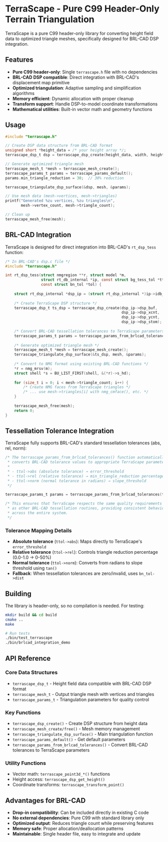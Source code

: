 # TerraScape - Pure C99 Header-Only Terrain Triangulation

TerraScape is a pure C99 header-only library for converting height field data to optimized triangle meshes, specifically designed for BRL-CAD DSP integration.

## Features

- **Pure C99 header-only**: Single `terrascape.h` file with no dependencies
- **BRL-CAD DSP compatible**: Direct integration with BRL-CAD's displacement map primitive
- **Optimized triangulation**: Adaptive sampling and simplification algorithms
- **Memory efficient**: Dynamic allocation with proper cleanup
- **Transform support**: Handle DSP-to-model coordinate transformations
- **Mathematical utilities**: Built-in vector math and geometry functions

## Usage

```c
#include "terrascape.h"

// Create DSP data structure from BRL-CAD format
unsigned short *height_data = /* your height array */;
terrascape_dsp_t dsp = terrascape_dsp_create(height_data, width, height, transform_matrix);

// Generate optimized triangle mesh
terrascape_mesh_t *mesh = terrascape_mesh_create();
terrascape_params_t params = terrascape_params_default();
params.min_triangle_reduction = 30;  // 30% reduction

terrascape_triangulate_dsp_surface(&dsp, mesh, &params);

// Use mesh data (mesh->vertices, mesh->triangles)
printf("Generated %zu vertices, %zu triangles\n", 
       mesh->vertex_count, mesh->triangle_count);

// Clean up
terrascape_mesh_free(mesh);
```

## BRL-CAD Integration

TerraScape is designed for direct integration into BRL-CAD's `rt_dsp_tess` function:

```c
/* In BRL-CAD's dsp.c file */
#include "terrascape.h"

int rt_dsp_tess(struct nmgregion **r, struct model *m, 
                struct rt_db_internal *ip, const struct bg_tess_tol *ttol, 
                const struct bn_tol *tol) {
    
    struct rt_dsp_internal *dsp_ip = (struct rt_dsp_internal *)ip->idb_ptr;
    
    /* Create TerraScape DSP structure */
    terrascape_dsp_t ts_dsp = terrascape_dsp_create(dsp_ip->dsp_buf, 
                                                    dsp_ip->dsp_xcnt, 
                                                    dsp_ip->dsp_ycnt, 
                                                    dsp_ip->dsp_stom);
    
    /* Convert BRL-CAD tessellation tolerances to TerraScape parameters */
    terrascape_params_t params = terrascape_params_from_brlcad_tolerances(ttol, tol, &ts_dsp);
    
    /* Generate optimized triangle mesh */
    terrascape_mesh_t *mesh = terrascape_mesh_create();
    terrascape_triangulate_dsp_surface(&ts_dsp, mesh, &params);
    
    /* Convert to NMG format using existing BRL-CAD functions */
    *r = nmg_mrsv(m);
    struct shell *s = BU_LIST_FIRST(shell, &(*r)->s_hd);
    
    for (size_t i = 0; i < mesh->triangle_count; i++) {
        /* Create NMG faces from TerraScape triangles */
        /* ... use mesh->triangles[i] with nmg_cmface(), etc. */
    }
    
    terrascape_mesh_free(mesh);
    return 0;
}
```

## Tessellation Tolerance Integration

TerraScape fully supports BRL-CAD's standard tessellation tolerances (abs, rel, norm):

```c
/* The terrascape_params_from_brlcad_tolerances() function automatically
 * converts BRL-CAD tolerance values to appropriate TerraScape parameters:
 *
 * - ttol->abs (absolute tolerance) → error_threshold
 * - ttol->rel (relative tolerance) → min_triangle_reduction percentage  
 * - ttol->norm (normal tolerance in radians) → slope_threshold
 */

terrascape_params_t params = terrascape_params_from_brlcad_tolerances(ttol, tol, &dsp);

/* This ensures that TerraScape respects the same quality requirements
 * as other BRL-CAD tessellation routines, providing consistent behavior
 * across the entire system.
 */
```

### Tolerance Mapping Details

- **Absolute tolerance** (`ttol->abs`): Maps directly to TerraScape's `error_threshold`
- **Relative tolerance** (`ttol->rel`): Controls triangle reduction percentage (0.0-1.0 → 0-50%)  
- **Normal tolerance** (`ttol->norm`): Converts from radians to slope threshold using `tan()`
- **Fallback**: When tessellation tolerances are zero/invalid, uses `bn_tol->dist`

## Building

The library is header-only, so no compilation is needed. For testing:

```bash
mkdir build && cd build
cmake ..
make

# Run tests
./bin/test_terrascape
./bin/brlcad_integration_demo
```

## API Reference

### Core Data Structures

- `terrascape_dsp_t` - Height field data compatible with BRL-CAD DSP format
- `terrascape_mesh_t` - Output triangle mesh with vertices and triangles
- `terrascape_params_t` - Triangulation parameters for quality control

### Key Functions

- `terrascape_dsp_create()` - Create DSP structure from height data
- `terrascape_mesh_create/free()` - Mesh memory management  
- `terrascape_triangulate_dsp_surface()` - Main triangulation function
- `terrascape_params_default()` - Get default parameters
- `terrascape_params_from_brlcad_tolerances()` - Convert BRL-CAD tolerances to TerraScape parameters

### Utility Functions

- Vector math: `terrascape_point3d_*()` functions
- Height access: `terrascape_dsp_get_height()`
- Coordinate transforms: `terrascape_transform_point()`

## Advantages for BRL-CAD

- **Drop-in compatibility**: Can be included directly in existing C code
- **No external dependencies**: Pure C99 with standard library only
- **Optimized output**: Reduces triangle count while preserving features
- **Memory safe**: Proper allocation/deallocation patterns
- **Maintainable**: Single header file, easy to integrate and update
